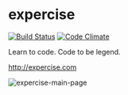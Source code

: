 expercise
=========

[![Build Status](https://api.travis-ci.org/expercise/expercise.png?branch=master)](https://travis-ci.org/expercise/expercise)
[![Code Climate](https://codeclimate.com/github/expercise/expercise/badges/gpa.svg)](https://codeclimate.com/github/expercise/expercise)

Learn to code. Code to be legend.

http://expercise.com

![expercise-main-page](https://cloud.githubusercontent.com/assets/327434/6766670/1a333ae0-d018-11e4-8e67-e52046744994.png)
